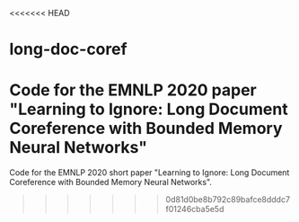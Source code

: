 <<<<<<< HEAD
# long-doc-coref
Code for the EMNLP 2020 paper "Learning to Ignore: Long Document Coreference with Bounded Memory Neural Networks"
=======
Code for the EMNLP 2020 short paper "Learning to Ignore: Long Document Coreference with Bounded Memory Neural Networks".
>>>>>>> 0d81d0be8b792c89bafce8dddc7f01246cba5e5d
